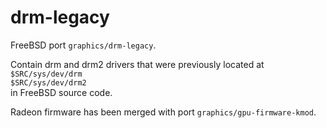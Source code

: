 # drm-legacy

FreeBSD port `graphics/drm-legacy`.  
  
Contain drm and drm2 drivers that were previously located at  
`$SRC/sys/dev/drm`  
`$SRC/sys/dev/drm2`  
in FreeBSD source code.
  
Radeon firmware has been merged with port `graphics/gpu-firmware-kmod`.  

